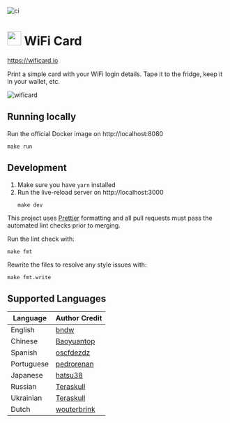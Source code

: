 ![ci](https://github.com/bndw/wifi-card/workflows/ci/badge.svg)

# <img width="32px" src="./public/images/wifi.png"> WiFi Card

https://wificard.io

Print a simple card with your WiFi login details. Tape it to the fridge, keep it in your wallet, etc.

![wificard](https://user-images.githubusercontent.com/48166553/125853182-49fd361d-5797-4989-afbf-e6a617945be2.gif)

## Running locally

Run the official Docker image on http://localhost:8080

```
make run
```

## Development

1. Make sure you have `yarn` installed
2. Run the live-reload server on http://localhost:3000
   ```
   make dev
   ```

This project uses [Prettier](https://prettier.io/) formatting and all pull requests must pass
the automated lint checks prior to merging.

Run the lint check with:

```
make fmt
```

Rewrite the files to resolve any style issues with:

```
make fmt.write
```

## Supported Languages

| Language   | Author Credit                                 |
| ---------- | --------------------------------------------- |
| English    | [bndw](https://github.com/bndw)               |
| Chinese    | [Baoyuantop](https://github.com/Baoyuantop)   |
| Spanish    | [oscfdezdz](https://github.com/oscfdezdz)     |
| Portuguese | [pedrorenan](https://github.com/pedrorenan)   |
| Japanese   | [hatsu38](https://github.com/hatsu38)         |
| Russian    | [Teraskull](https://github.com/Teraskull)     |
| Ukrainian  | [Teraskull](https://github.com/Teraskull)     |
| Dutch      | [wouterbrink](https://github.com/wouterbrink) |
